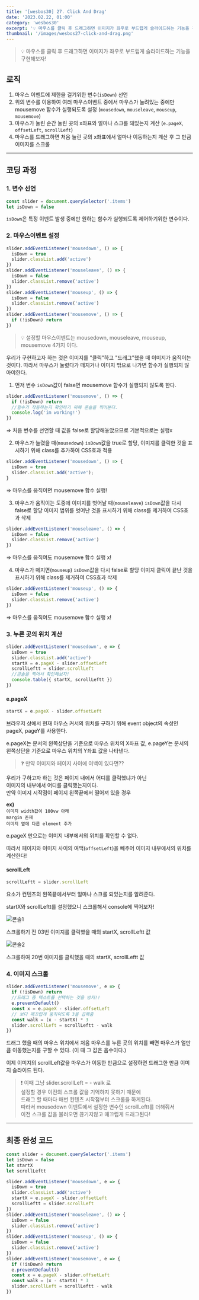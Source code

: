 ```yaml
---
title: '[wesbos30] 27. Click And Drag'
date: '2023.02.22, 01:00'
category: 'wesbos30'
excerpt: '💡 마우스를 클릭 후 드래그하면 이미지가 좌우로 부드럽게 슬라이드하는 기능을 구현해보자!'
thumbnail: '/images/wesbos27-click-and-drag.png'
---
```


> 💡 마우스를 클릭 후 드래그하면 이미지가 좌우로 부드럽게 슬라이드하는 기능을 구현해보자!

## 로직

1. 마우스 이벤트에 제한을 걸기위한 변수(`isDown`) 선언
2. 위의 변수를 이용하여 여러 마우스이벤트 중에서 마우스가 눌려있는 중에만 mousemove 함수가 실행되도록 설정 (`mousedown`, `mouseleave`, `mouseup`, `mousemove`)
3. 마우스가 눌린 순간 눌린 곳의 x좌표와 얼마나 스크롤 돼있는지 계산 (`e.pageX`, `offsetLeft`, `scrollLeft`)
4. 마우스를 드래그하면 처음 눌린 곳의 x좌표에서 얼마나 이동하는지 계산 후 그 만큼 이미지를 스크롤

---

## 코딩 과정

### **1. 변수 선언**

```jsx
const slider = document.querySelector('.items')
let isDown = false
```

`isDown`은 특정 이벤트 발생 중에만 원하는 함수가 실행되도록 제어하기위한 변수이다.

### **2. 마우스이벤트 설정**

```jsx
slider.addEventListener('mousedown', () => {
  isDown = true
  slider.classList.add('active')
})
slider.addEventListener('mouseleave', () => {
  isDown = false
  slider.classList.remove('active')
})
slider.addEventListener('mouseup', () => {
  isDown = false
  slider.classList.remove('active')
})
slider.addEventListener('mousemove', () => {
  if (!isDown) return
})
```

> 💡 설정할 마우스이벤트는 mousedown, mouseleave, mouseup, mousemove 4가지 이다.

우리가 구현하고자 하는 것은 이미지를 "클릭"하고 "드래그"했을 때 이미지가 움직이는 것이다. 따라서 마우스가 눌렸다가 떼지거나 이미지 밖으로 나가면 함수가 실행되지 않아야한다.

1. 먼저 변수 `isDown`값이 false면 mousemove 함수가 실행되지 않도록 한다.

```jsx
slider.addEventListener('mousemove', () => {
  if (!isDown) return
  //함수가 작동하는지 확인하기 위해 콘솔을 찍어본다.
  console.log('im working!')
})
```

⇒ 처음 변수를 선언할 때 값을 false로 할당해놓았으므로 기본적으로는 실행x

2.  마우스가 눌렸을 때(`mousedown`) `isDown`값을 true로 할당,
    이미지를 클릭한 것을 표시하기 위해 class를 추가하여 CSS효과 적용

```jsx
slider.addEventListener('mousedown', () => {
  isDown = true
  slider.classList.add('active');
}
```

⇒ 마우스를 움직이면 mousemove 함수 실행!

3. 마우스가 움직이는 도중에 이미지를 벗어날 때(`mouseleave`) `isDown`값을 다시 false로 할당
   이미지 범위를 벗어난 것을 표시하기 위해 class를 제거하여 CSS효과 삭제

```jsx
slider.addEventListener('mouseleave', () => {
  isDown = false
  slider.classList.remove('active')
})
```

⇒ 마우스를 움직여도 mousemove 함수 실행 x!

4. 마우스가 떼지면(`mouseup`) `isDown`값을 다시 false로 할당
   이미지 클릭이 끝난 것을 표시하기 위해 class를 제거하여 CSS효과 삭제

```jsx
slider.addEventListener('mouseup', () => {
  isDown = false
  slider.classList.remove('active')
})
```

⇒ 마우스를 움직여도 mousemove 함수 실행 x!

### **3. 누른 곳의 위치 계산**

```jsx
slider.addEventListener('mousedown', e => {
  isDown = true
  slider.classList.add('active')
  startX = e.pageX - slider.offsetLeft
  scrollLeftt = slider.scrollLeft
  //콘솔을 찍어서 확인해보자!
  console.table({ startX, scrollLeftt })
})
```

#### e.pageX

```jsx
startX = e.pageX - slider.offsetLeft
```

브라우저 상에서 현재 마우스 커서의 위치를 구하기 위해 event object의 속성인 pageX, pageY를 사용한다.

e.pageX는 문서의 왼쪽상단을 기준으로 마우스 위치의 X좌표 값,
e.pageY는 문서의 왼쪽상단을 기준으로 마우스 위치의 Y좌표 값을 나타낸다.

> ❓ 만약 이미지와 페이지 사이에 여백이 있다면??

우리가 구하고자 하는 것은 페이지 내에서 어디를 클릭했냐가 아닌</br>
이미지의 내부에서 어디를 클릭했는지이다.</br>
만약 이미지 시작점이 페이지 왼쪽끝에서 떨어져 있을 경우</br>

**ex)**</br>
`이미지 width값이 100vw 아래`</br>
`margin 존재`</br>
`이미지 옆에 다른 element 추가`

e.pageX 만으로는 이미지 내부에서의 위치를 확인할 수 없다.</br>

따라서 페이지와 이미지 사이의 여백(`offsetLeft`)을 빼주어 이미지 내부에서의 위치를 계산한다!

#### scrollLeft

```jsx
scrollLeftt = slider.scrollLeft
```

요소가 컨텐츠의 왼쪽끝에서부터 얼마나 스크롤 되있는지를 알려준다.

startX와 scrollLeftt를 설정했으니 스크롤해서 console에 찍어보자!

![콘솔1](https://user-images.githubusercontent.com/87363422/156443248-51059c79-f204-4f58-9b0a-da038baf987c.png)

스크롤하기 전 03번 이미지를 클릭했을 때의 startX, scrollLeftt 값

![콘솔2](https://user-images.githubusercontent.com/87363422/156443279-2ba85905-a4ea-46d7-880d-11a02155355f.png)

스크롤하여 20번 이미지를 클릭했을 때의 startX, scrollLeftt 값

### **4. 이미지 스크롤**

```jsx
slider.addEventListener('mousemove', e => {
  if (!isDown) return
  //드래그 중 텍스트를 선택하는 것을 방지!!
  e.preventDefault()
  const x = e.pageX - slider.offsetLeft
  // 보다 매끄럽게 움직이도록 3을 곱해줌
  const walk = (x - startX) * 3
  slider.scrollLeft = scrollLeftt - walk
})
```

드래그 했을 때의 마우스 위치에서 처음 마우스를 누른 곳의 위치를 빼면 마우스가 얼만큼 이동했는지를 구할 수 있다. (이 때 그 값은 음수이다.)

이제 이미지의 scrollLeft값을 마우스가 이동한 만큼으로 설정하면
드래그한 만큼 이미지 슬라이드 된다.

> ❗ 이때 그냥 slider.scrollLeft = - walk 로</br>
> 설정할 경우 이전의 스크롤 값을 기억하지 못하기 때문에</br>
> 드래그 할 때마다 매번 컨텐츠 시작점부터 스크롤을 하게된다.</br>
> 따라서 mousedown 이벤트에서 설정한 변수인 scrollLeftt를 더해줘서</br>
> 이전 스크롤 값을 불러오면 끊기지않고 매끄럽게 드래그된다!

---

## 최종 완성 코드

```jsx
const slider = document.querySelector('.items')
let isDown = false
let startX
let scrollLeftt

slider.addEventListener('mousedown', e => {
  isDown = true
  slider.classList.add('active')
  startX = e.pageX - slider.offsetLeft
  scrollLeftt = slider.scrollLeft
})
slider.addEventListener('mouseleave', () => {
  isDown = false
  slider.classList.remove('active')
})
slider.addEventListener('mouseup', () => {
  isDown = false
  slider.classList.remove('active')
})
slider.addEventListener('mousemove', e => {
  if (!isDown) return
  e.preventDefault()
  const x = e.pageX - slider.offsetLeft
  const walk = (x - startX) * 3
  slider.scrollLeft = scrollLeftt - walk
})
```
